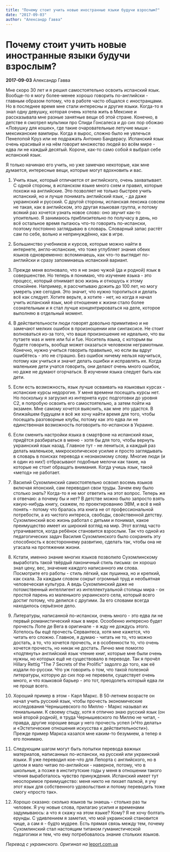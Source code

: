```yaml
---
title: "Почему стоит учить новые иностранные языки будучи взрослым?"
date: "2017-09-03"
author: "Александр Гавва"
---
```


# Почему стоит учить новые иностранные языки будучи взрослым?

**2017-09-03** Александр Гавва

Мне скоро 30 лет и я решил самостоятельно освоить испанский язык. Вообще-то я могу более-менее хорошо говорить по-английски - главным образом потому, что в работе часто общался с иностранцами. Но в последнее время мне стали интересны и другие языки. Когда-то я знал одну девушку, которая очень хотела жить в Мексике и рассказывала мне разные занятные вещи об этой стране. Конечно, в детстве я смотрел мультики про Спиди Гонсалеса и до сих пор обожаю «Ловушку для кошек», где такие очаровательные летучие мыши - мексиканские вампиры. Когда я вырос, сложно было не увлечься Пенелопой Круз или не подражать Антонио Бандерасу. Испанский язык очень красивый и на нём говорит множество людей во всём мире - едва ли не каждый десятый. Короче, как-то само собой я выбрал себе испанский язык.

Я только начинаю его учить, но уже замечаю некоторые, как мне думается, интересные вещи, которые могут вдохновить и вас.

1. Учить язык, который отличается от английского, очень захватывает. С одной стороны, в испанском языке много схем и правил, которые похожи на английские. Это позволяет не только быстрее учить испанский, но и лучше понимать английский язык, - да даже украинский и русский. С другой стороны, испанская лексика совсем не такая, как в английском, это другая языковая группа, и потому всякий раз хочется узнать новое слово: оно звучит как-то упоительно. Я занимаюсь приблизительно по получасу в день, но всё остальное время пытаюсь что-то говорить по-испански, поэтому постоянно заглядываю в словарь. Словарный запас растёт сам по себе, вольно и непринуждённо, как в игре.

2. Большинство учебников и курсов, которые можно найти в интернете, англо-испанские, что тоже углубляет знания обеих языков одновременно: вспоминаешь, как что-то выглядит по-английски и сразу запоминаешь испанский вариант.

3. Прежде меня волновало, что я не знаю чужой (да и родной) язык в совершенстве. Но теперь я понимаю, что изучение языка - это процесс, который отнимает всю жизнь и отношусь к этому спокойнее. Например, я рассчитываю дожить до 100 лет, но могу умереть уже сегодня. Это значит, что нужно торопиться и делать всё как следует. Хотите верьте, а хотите - нет, но когда я начал учить испанский язык, моё отношение к жизни стало более сознательным и я стал лучше концентрироваться на деле, которое выполняю в отдельный момент.

4. В действительности люди говорят довольно примитивно и не замечают мелких ошибок в произношении или синтаксисе. Не стоит волноваться из-за того, что ваше произношение не идеально, что вы путаете was и were или fui и fue. Носитель языка, с которым вы будете говорить, вообще может оказаться человеком неграмотным. Конечно, нужно учиться говорить правильно, но если вы вдруг ошибётесь - это не страшно. Без ошибок ничему нельзя научиться, потому как учиться и значит делать ошибки и исправлять их. Когда маленькие дети учатся говорить, они делают очень много ошибок, но даже не думают огорчаться. В изучении языка следует быть как дети.

5. Если есть возможность, язык лучше осваивать на языковых курсах - испанские курсы недорогие. У меня времени посещать курсы нет. Но поскольку я загрузил из интернета курс подготовки до уровня С2, я попробую освоить его самостоятельно, а затем пойти на экзамен. Мне самому хочется выяснить, как мне это удастся. В ближайшем будущем я всё же хочу найти время для того, чтобы посещать разговорные клубы, потому как это едва ли не единственная возможность поговорить по-испански в Украине.

6. Если сменить настройки языка в смартфоне на испанский язык, придётся разбираться в меню - хотя бы для того, чтобы вернуть украинский язык назад. Главное тут - не лениться, а каждый раз делать маленькое, микроскопическое усилие и просто заглядывать в словарь в поисках перевода к незнакомому слову. Многие люди (и я один из них!) отбрасывают подобные мелочи как такие, на которые не стоит обращать внимания. Когда учишь язык, такой «метод» не работает.

7. Василий Сухомлинский самостоятельно освоил восемь языков включая японский, сам переводил свои труды. Зачем ему было столько знать? Когда-то я не мог ответить на этот вопрос. Теперь же я отвечаю: а почему бы и нет? В детстве можно было запросто взять какую-нибудь книгу, скажем, по проектированию ЭВМ, и всё в ней понять - потому что бралась эта книга не от профессиональной потребости, а из чистого интереса, свободы, свойственной детству. Сухомлинский всю жизнь работал с детьми и понимал, какое преимущество имеет их широкий взгляд на мир. Этот взгляд часто утрачивается, когда ребёнок становится взрослым. Так что одной из педагогических задач Василия Сухомлинского было сохранить эту способность к всестороннему развитию, сделать так, чтобы она не угасала на протяжении жизни.

8. Кстати, именно знание многих языков позволило Сухомлинскому выработать такой твёрдый лаконичный стиль письма: он хорошо знал цену, вес, значение каждого написанного им слова. Посмотрите его работы - стиль лёгкий, как пушинка, но и крепкий, как скала. За каждым словом сокрыт огромный труд и необьятная человеческая культура. А ведь Сухомлинский даже не потомственный интеллигент из интеллектуальной столицы мира - он простой парень из маленького украинского села, который всего достиг потому, что делился с другими. За его словами всегда находилось серьёзное дело.

9. Литературы, написанной по-испански, очень много - это едва ли не первый романистический язык в мире. Осообенно интересно будет прочесть Лопе де Вега в оригинале - я жду не дождусь этого. Хотелось бы ещё прочесть Сервантеса, хотя мне кажется, что читать его сложно. Главное, я думаю - читать не то, что можно достать, а то, что хочется прочесть, и в особенности то, что очень хочется прочесть, но никак не достать. Лично мне помогло «подтянуть» английский язык чтение книг, которые мне были очень нужны, но которых ещё не существовало в переводе. Так я прочёл Hillary Rettig "The 7 Secrets of the Prolific" задолго до того, как её издали по-русски. Что уж говорить о том, что такой полезной литературы, которую до сих пор не перевели, существует очень много, и что языковой барьер - это тот, преодолеть который едва ли не проще всего.

10. Хороший пример в этом - Карл Маркс. В 50-летнем возрасте он начал учить русский язык, чтобы прочесть экономические исследования Чернышевского по Миллю - Маркс называл их гениальными. К своему стыду, хотя я отлично знаю русский язык (он мой второй родной), я труда Чернышевского по Миллю не читал, - правда, другие хорошие вещи у него прочесть успел («Что делать» и «Эстетические отношения искусства к действительности»). Прежде пример Маркса казался мне каким-то безумием, а тепер я его понимаю.

11. Следующим шагом могут быть попытки перевода важных материалов, написанных по-испански, на русский или украинский языки. Я уже переводил кое-что для Лепорта с английского, но в целом я мало читаю по-английски - наверное, потому, что в школьные, а позже в институтские годы у меня в отношении такого чтения выработалось чувство принуждения. Испанский имеет тут неоспоримое преимущество: меня никто не пихает палкой, я учу этот язык для собственного удовольствия и потому переводить тоже смогу «просто так».

12. Хорошо сказано: сколько языков ты знаешь - столько раз ты человек. Я учу новые слова, прилагаю усилия и временами задумываюсь: а что я скажу на этом языке? Кому? Я не хочу болтать ерунды. С удивлением я заметил, что мой украинский становится чище, а сам я - будто мудрее. Есть прямая связь между тем, почему Сухомлинский стал настоящим титаном гуманистической педагогики и тем, что ему потребовалось знание стольких языков.

*Перевод с украинского.* *Оригинал на* [l](http://www.leport.com.ua/chomu-treba-vchyty-novi-inozemni-movy-u-doroslomu-vitsi/)[eport.com.ua](http://www.leport.com.ua/chomu-treba-vchyty-novi-inozemni-movy-u-doroslomu-vitsi/)